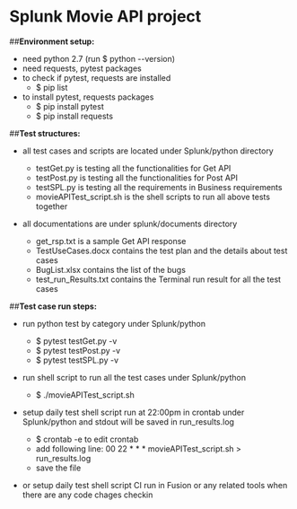 # Splunk Movie API project
##**Environment setup:**

* need python 2.7 (run $ python --version)
* need requests, pytest packages
* to check if pytest, requests are installed
	* $ pip list 
* to install pytest, requests packages
	* $ pip install pytest
	* $ pip install requests




##**Test structures:**
* all test cases and scripts are located under Splunk/python directory
	* testGet.py is testing all the functionalities for Get API
	* testPost.py is testing all the functionalities for Post API
	* testSPL.py is testing all the requirements in Business requirements
	* movieAPITest_script.sh is the shell scripts to run all above tests together

* all documentations are under splunk/documents directory
	* get_rsp.txt is a sample Get API response
	* TestUseCases.docx contains the test plan and the details about test cases
	* BugList.xlsx contains the list of the bugs
	* test_run_Results.txt contains the Terminal run result for all the test cases

	


##**Test case run steps:**
* run python test by category under Splunk/python
	* $ pytest testGet.py -v
 	* $ pytest testPost.py -v
 	* $ pytest testSPL.py -v
 
* run shell script to run all the test cases under Splunk/python
 	* $ ./movieAPITest_script.sh
 
* setup daily test shell script run at 22:00pm in crontab under Splunk/python and stdout will be saved in run_results.log
	* $ crontab -e to edit crontab 
 	* add following line: 00 22 * * * movieAPITest_script.sh > run_results.log
 	*  save the file
	
* or setup daily test shell script CI run in Fusion or any related tools when there are any code chages checkin
